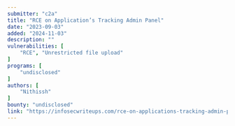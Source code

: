 ```yaml
---
submitter: "c2a"
title: "RCE on Application’s Tracking Admin Panel"
date: "2023-09-03"
added: "2024-11-03"
description: ""
vulnerabilities: [
    "RCE", "Unrestricted file upload"
]
programs: [
    "undisclosed"
]
authors: [
    "Nithissh"
]
bounty: "undisclosed"
link: "https://infosecwriteups.com/rce-on-applications-tracking-admin-panel-fdc7e8320366"
---
```





